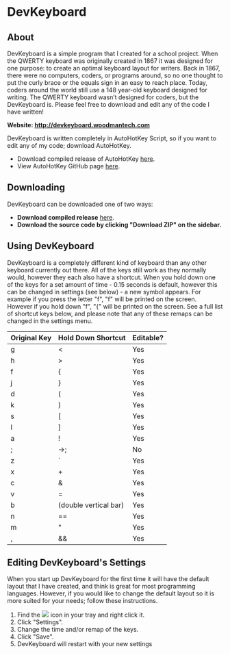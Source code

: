 # DevKeyboard

## About

DevKeyboard is a simple program that I created for a school project. When the QWERTY keyboard was originally created in 1867 it was designed for one purpose: to create an optimal keyboard layout for writers. Back in 1867, there were no computers, coders, or programs around, so no one thought to put the curly brace or the equals sign in an easy to reach place. Today, coders around the world still use a 148 year-old keyboard designed for writing. The QWERTY keyboard wasn’t designed for coders, but the DevKeyboard is. Please feel free to download and edit any of the code I have written!

<b>Website: http://devkeyboard.woodmantech.com</b>

DevKeyboard is written completely in AutoHotKey Script, so if you want to edit any of my code; download AutoHotKey.
<ul>
  <li>Download compiled release of AutoHotKey <a href="http://www.autohotkey.com/" target="_blank">here</a>.</li>
  <li>View AutoHotKey GitHub page <a href="https://github.com/AutoHotkey/AutoHotkey" target="_blank">here</a>.</li>
</ul>

## Downloading

DevKeyboard can be downloaded one of two ways:

<ul>
  <li><b>Download compiled release</b> <a href="https://github.com/babin101/DevKeyboard/releases" target="_blank">here</a>.</li>
  <li><b>Download the source code by clicking "Download ZIP" on the sidebar.</b></li>
</ul>

## Using DevKeyboard

DevKeyboard is a completely different kind of keyboard than any other keyboard currently out there. All of the keys still work as they normally would, however they each also have a shortcut. When you hold down one of the keys for a set amount of time - 0.15 seconds is default, however this can be changed in settings (see below) - a new symbol appears. For example if you press the letter "f", "f" will be printed on the screen. However if you hold down "f", "{" will be printed on the screen. See a full list of shortcut keys below, and please note that any of these remaps can be changed in the settings menu.

| Original Key  | Hold Down Shortcut | Editable? |
| ------------- | ------------------ | ----------|
| g  | < | Yes |
| h  | > | Yes |
| f  | { | Yes |
| j  | } | Yes |
| d  | ( | Yes |
| k  | ) | Yes |
| s  | [ | Yes |
| l  | ] | Yes |
| a  | ! | Yes |
| ;  | →; | No |
| z  | ` | Yes |
| x  | + | Yes |
| c  | & | Yes |
| v  | = | Yes |
| b  | (double vertical bar) | Yes |
| n  | == | Yes |
| m  | " | Yes |
| ,  | && | Yes |



## Editing DevKeyboard's Settings

When you start up DevKeyboard for the first time it will have the default layout that I have created, and think is great for most programming languages. However, if you would like to change the default layout so it is more suited for your needs; follow these instructions.

<ol type="1">
  <li>Find the <img src="https://raw.githubusercontent.com/babin101/DevKeyboard/master/Power-ON.ico"> icon in your tray and right click it.</li>
  <li>Click "Settings".</li>
  <li>Change the time and/or remap of the keys.</li>
  <li>Click "Save".</li>
  <li>DevKeyboard will restart with your new settings</li>
</ol>
  
